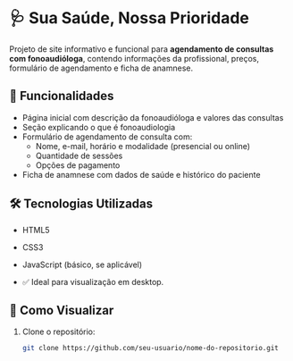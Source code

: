 # 🩺 Sua Saúde, Nossa Prioridade

Projeto de site informativo e funcional para **agendamento de consultas com fonoaudióloga**, contendo informações da profissional, preços, formulário de agendamento e ficha de anamnese.

## 📌 Funcionalidades

- Página inicial com descrição da fonoaudióloga e valores das consultas
- Seção explicando o que é fonoaudiologia
- Formulário de agendamento de consulta com:
  - Nome, e-mail, horário e modalidade (presencial ou online)
  - Quantidade de sessões
  - Opções de pagamento
- Ficha de anamnese com dados de saúde e histórico do paciente

## 🛠️ Tecnologias Utilizadas

- HTML5
- CSS3
- JavaScript (básico, se aplicável)

- ✅ Ideal para visualização em desktop.

## 🚀 Como Visualizar

1. Clone o repositório:
   ```bash
   git clone https://github.com/seu-usuario/nome-do-repositorio.git
